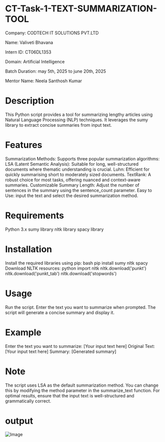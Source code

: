 # CT-Task-1-TEXT-SUMMARIZATION-TOOL

Company: CODTECH IT SOLUTIONS PVT.LTD

Name: Valiveti Bhavana

Intern ID: CT06DL1353

Domain: Artificial Intelligence

Batch Duration: may 5th, 2025 to june 20th, 2025

Mentor Name: Neela Santhosh Kumar

# Description
This Python script provides a tool for summarizing lengthy articles using Natural Language Processing (NLP) techniques. It leverages the sumy library to extract concise summaries from input text.

# Features
Summarization Methods: Supports three popular summarization algorithms: LSA (Latent Semantic Analysis): Suitable for long, well-structured documents where thematic understanding is crucial. Luhn: Efficient for quickly summarising short to moderately sized documents. TextRank: A robust choice for most tasks, offering nuanced and context-aware summaries. Customizable Summary Length: Adjust the number of sentences in the summary using the sentence_count parameter. Easy to Use: input the text and select the desired summarization method.

# Requirements
Python 3.x sumy library nltk library spacy library

# Installation
Install the required libraries using pip: bash pip install sumy nltk spacy Download NLTK resources: python import nltk nltk.download('punkt') nltk.download('punkt_tab') nltk.download('stopwords')

# Usage
Run the script. Enter the text you want to summarize when prompted. The script will generate a concise summary and display it.

# Example
Enter the text you want to summarize: [Your input text here] Original Text: [Your input text here] Summary: [Generated summary]

# Note
The script uses LSA as the default summarization method. You can change this by modifying the method parameter in the summarize_text function. For optimal results, ensure that the input text is well-structured and grammatically correct.

# output
![Image](https://github.com/user-attachments/assets/9e6784c3-d3b3-4912-8acf-6ffa23d4dbf0)
